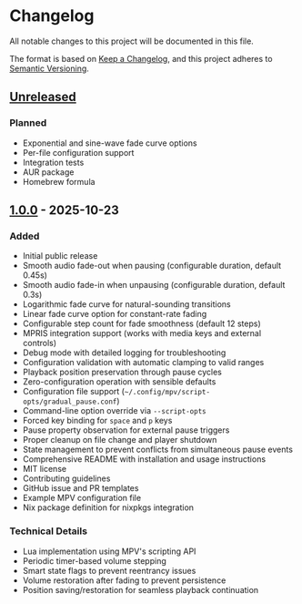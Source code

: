 # Changelog

All notable changes to this project will be documented in this file.

The format is based on [Keep a Changelog](https://keepachangelog.com/en/1.1.0/),
and this project adheres to [Semantic Versioning](https://semver.org/spec/v2.0.0.html).

## [Unreleased]

### Planned
- Exponential and sine-wave fade curve options
- Per-file configuration support
- Integration tests
- AUR package
- Homebrew formula

## [1.0.0] - 2025-10-23

### Added
- Initial public release
- Smooth audio fade-out when pausing (configurable duration, default 0.45s)
- Smooth audio fade-in when unpausing (configurable duration, default 0.3s)
- Logarithmic fade curve for natural-sounding transitions
- Linear fade curve option for constant-rate fading
- Configurable step count for fade smoothness (default 12 steps)
- MPRIS integration support (works with media keys and external controls)
- Debug mode with detailed logging for troubleshooting
- Configuration validation with automatic clamping to valid ranges
- Playback position preservation through pause cycles
- Zero-configuration operation with sensible defaults
- Configuration file support (`~/.config/mpv/script-opts/gradual_pause.conf`)
- Command-line option override via `--script-opts`
- Forced key binding for `space` and `p` keys
- Pause property observation for external pause triggers
- Proper cleanup on file change and player shutdown
- State management to prevent conflicts from simultaneous pause events
- Comprehensive README with installation and usage instructions
- MIT license
- Contributing guidelines
- GitHub issue and PR templates
- Example MPV configuration file
- Nix package definition for nixpkgs integration

### Technical Details
- Lua implementation using MPV's scripting API
- Periodic timer-based volume stepping
- Smart state flags to prevent reentrancy issues
- Volume restoration after fading to prevent persistence
- Position saving/restoration for seamless playback continuation

[unreleased]: https://github.com/gui-wf/mpv-gradual-pause/compare/v1.0.0...HEAD
[1.0.0]: https://github.com/gui-wf/mpv-gradual-pause/releases/tag/v1.0.0
